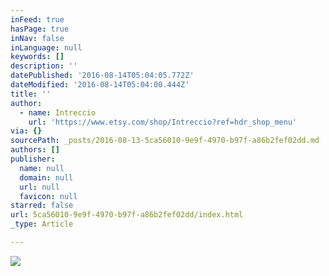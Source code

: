 ```yaml
---
inFeed: true
hasPage: true
inNav: false
inLanguage: null
keywords: []
description: ''
datePublished: '2016-08-14T05:04:05.772Z'
dateModified: '2016-08-14T05:04:00.444Z'
title: ''
author:
  - name: Intreccio
    url: 'https://www.etsy.com/shop/Intreccio?ref=hdr_shop_menu'
via: {}
sourcePath: _posts/2016-08-13-5ca56010-9e9f-4970-b97f-a86b2fef02dd.md
authors: []
publisher:
  name: null
  domain: null
  url: null
  favicon: null
starred: false
url: 5ca56010-9e9f-4970-b97f-a86b2fef02dd/index.html
_type: Article

---
```

![](https://the-grid-user-content.s3-us-west-2.amazonaws.com/debf67be-9fe1-4c70-8b4d-c18e8b2a3568.jpg)